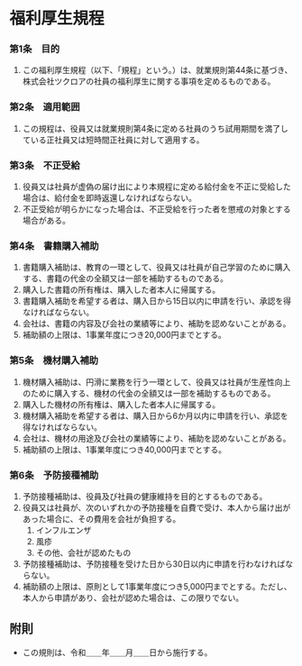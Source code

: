 # 福利厚生規程

### 第1条　目的

1. この福利厚生規程（以下、「規程」という。）は、就業規則第44条に基づき、株式会社ツクロアの社員の福利厚生に関する事項を定めるものである。

### 第2条　適用範囲

1. この規程は、役員又は就業規則第4条に定める社員のうち試用期間を満了している正社員又は短時間正社員に対して適用する。

### 第3条　不正受給

1. 役員又は社員が虚偽の届け出により本規程に定める給付金を不正に受給した場合は、給付金を即時返還しなければならない。
2. 不正受給が明らかになった場合は、不正受給を行った者を懲戒の対象とする場合がある。


### 第4条　書籍購入補助

1. 書籍購入補助は、教育の一環として、役員又は社員が自己学習のために購入する、書籍の代金の全額又は一部を補助するものである。
2. 購入した書籍の所有権は、購入した者本人に帰属する。
3. 書籍購入補助を希望する者は、購入日から15日以内に申請を行い、承認を得なければならない。
4. 会社は、書籍の内容及び会社の業績等により、補助を認めないことがある。
5. 補助額の上限は、1事業年度につき20,000円までとする。

### 第5条　機材購入補助

1. 機材購入補助は、円滑に業務を行う一環として、役員又は社員が生産性向上のために購入する、機材の代金の全額又は一部を補助するものである。
2. 購入した機材の所有権は、購入した者本人に帰属する。
3. 機材購入補助を希望する者は、購入日から6か月以内に申請を行い、承認を得なければならない。
4. 会社は、機材の用途及び会社の業績等により、補助を認めないことがある。
5. 補助額の上限は、1事業年度につき40,000円までとする。

### 第6条　予防接種補助

1. 予防接種補助は、役員及び社員の健康維持を目的とするものである。
2. 役員又は社員が、次のいずれかの予防接種を自費で受け、本人から届け出があった場合に、その費用を会社が負担する。
    1. インフルエンザ
    2. 風疹
    3. その他、会社が認めたもの
3. 予防接種補助は、予防接種を受けた日から30日以内に申請を行わなければならない。
4. 補助額の上限は、原則として1事業年度につき5,000円までとする。ただし、本人から申請があり、会社が認めた場合は、この限りでない。

## 附則

- この規則は、令和＿＿年＿＿月＿＿日から施行する。
